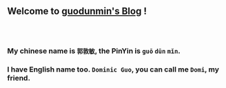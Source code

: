 
## Welcome to [guodunmin's Blog](http://guodunmin.com/) ! 

### 　
### My chinese name is `郭敦敏`, the PinYin is `guō` `dūn` `mǐn`. 

### I have English name too. `Dominic Guo`, you can call me `Domi`, my friend.  
